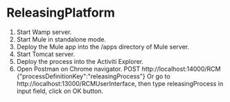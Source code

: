 ReleasingPlatform
=================

1. Start Wamp server.
2. Start Mule in standalone mode.
3. Deploy the Mule app into the /apps directory of Mule server.
4. Start Tomcat server.
5. Deploy the process into the Activiti Explorer.
6. Open Postman on Chrome navigator.
      POST http://localhost:14000/RCM
      {"processDefinitionKey":"releasingProcess"}
Or go to http://localhost:13000/RCMUserInterface, then type releasingProcess in input field, click on OK button.
